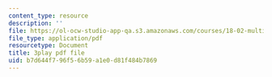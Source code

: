 ```yaml
---
content_type: resource
description: ''
file: https://ol-ocw-studio-app-qa.s3.amazonaws.com/courses/18-02-multivariable-calculus-fall-2007/b7d644f796f56b59a1e0d81f484b7869_wu8kXZSAp20.pdf
file_type: application/pdf
resourcetype: Document
title: 3play pdf file
uid: b7d644f7-96f5-6b59-a1e0-d81f484b7869
---
```

